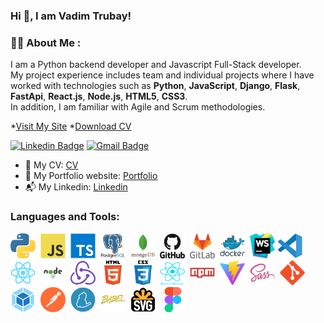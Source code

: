 <!-- <h1>Hi Hi 👋, I am Vadim Trubay! </h1> -->

### Hi 👋, I am Vadim Trubay!

### 👨‍💻 About Me :

I am a Python backend developer and Javascript Full-Stack developer. <br>
My project experience includes team and individual projects where I have worked with technologies such as
**Python**,
**JavaScript**,
**Django**,
**Flask**,
**FastApi**,
**React.js**,
**Node.js**,
**HTML5**,
**CSS3**. <br>
In addition, I am familiar with Agile and Scrum methodologies.

*[Visit My Site](https://VadimTrubay.github.io/)
*[Download CV](https://vadimtrubay.github.io/assets/resume/CV_Vadim_Trubay_Python_backend_developer.pdf)

[![Linkedin Badge](https://img.shields.io/badge/-VadimTrubay-blue?style=flat-square&logo=Linkedin&logoColor=white&link=https://linkedin.com/in/vadim-trubay-146607257)](https://linkedin.com/in/vadim-trubay-146607257)
[![Gmail Badge](https://img.shields.io/badge/-user0606user@gmail.com-c14438?style=flat-square&logo=Gmail&logoColor=white&link=mailto:user0606user@gmail.com)](mailto:user0606user@gmail.com)

- 📑 My CV: [CV](https://vadimtrubay.github.io/assets/resume/CV_Vadim_Trubay_Python_backend_developer.pdf)
- 🎯 My Portfolio website: [Portfolio](https://VadimTrubay.github.io/)
- 📬 My Linkedin: [Linkedin](https://linkedin.com/in/vadim-trubay-146607257)

### Languages and Tools:

<img src="./images/python-original.svg" title="python" alt="python" width="40" height="40"/>&nbsp;
<img src="./images/javascript-original.svg"  title="JS" alt="JS" width="40" height="40"/>&nbsp;
<img src="./images/typescript-original.svg"  title="TS" alt="TS" width="40" height="40"/>&nbsp;
<img src="./images/postgresql-original.svg" title="postgresql" alt="postgresql" width="40" height="40"/>&nbsp;
<img src="./images/mongodb-original.svg" title="MongoDB" alt="MongoDB" width="40" height="40"/>&nbsp;
<img src="./images/github-original.svg" title="GitHub"  alt="GitHub" width="40"/>&nbsp;
<img src="./images/gitlab-original.svg" title="GitLub" alt="GitLub" width="40" height="40"/>&nbsp;
<img src="./images/docker-original.svg" title="Docker" alt="Docker" width="40" height="40"/>&nbsp;
<img src="./images/webstorm-original.svg" title="webstorm-original" alt="webstorm-original" width="40" height="40"/>
<img src="./images/vscode-original.svg" title="Visual Studio Code" alt="Visual Studio Code" width="40" height="40"/>
<img src="./images/react-original.svg"  title="React" alt="React" width="40" height="40"/>&nbsp;
<img src="./images/node-original.svg"  title="Node.js" alt="Node.js" width="40" height="40"/>&nbsp;
<img src="./images/redux-original.svg"  title="Redux" alt="Redux" width="40" height="40"/>&nbsp;
<img src="./images/html5-original.svg" title="HTML5" alt="HTML5" width="40" height="40"/>&nbsp;
<img src="./images/css3-original.svg"  title="CSS3" alt="CSS3" width="40" height="40"/>&nbsp;
<img src="./images/react-native-original.png"  title="React Native" alt="React Native" width="40" height="40"/>&nbsp;
<img src="./images/npm-original.svg" title="Npm" alt="Npm" width="40" height="40"/>&nbsp;
<img src="./images/vite-original.svg" title="Vite" alt="Vite" width="40" height="40"/>&nbsp;
<img src="./images/sass-original.svg" title="Sass" alt="Sass" width="40" height="40"/>&nbsp;
<img src="./images/git-original.svg" title="Git" alt="Git" width="40" height="40"/>&nbsp;
<img src="./images/webpack-original.svg" title="Webpack" alt="Webpack" width="40" height="40"/>&nbsp;
<img src="./images/postman-original.svg" title="Postman" alt="Postman" width="40" height="40"/>&nbsp;
<img src="./images/yarn-original.svg" title="Yarn" alt="Yarn" width="40" height="40"/>&nbsp;
<img src="./images/babel-original.svg" title="Babel" alt="Babel" width="40" height="40"/>&nbsp;
<img src="./images/svg-original.png" title="Svg" alt="Svg" width="40" height="40"/>&nbsp;
<img src="./images/figma-original.svg" title="Figma" alt="Figma" width="40" height="40"/>&nbsp;
<!--[website]: -->
